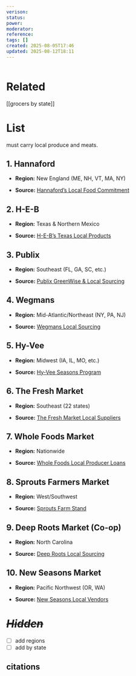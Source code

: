 ```yaml
---
verison: 
status: 
power: 
moderator: 
reference: 
tags: []
created: 2025-08-05T17:46
updated: 2025-08-12T18:11
---
```

```table-of-contents
```

# Related
[[grocers by state]]

# List
must carry local produce and meats.

## **1. Hannaford**

- **Region:** New England (ME, NH, VT, MA, NY)
    
- **Source:** [Hannaford’s Local Food Commitment](https://www.hannaford.com/about-us/local)
    

## **2. H-E-B**

- **Region:** Texas & Northern Mexico
    
- **Source:** [H-E-B’s Texas Local Products](https://www.heb.com/static-page/local-products)
    

## **3. Publix**

- **Region:** Southeast (FL, GA, SC, etc.)
    
- **Source:** [Publix GreenWise & Local Sourcing](https://corporate.publix.com/about-publix/sustainability/local-sourcing)
    

## **4. Wegmans**

- **Region:** Mid-Atlantic/Northeast (NY, PA, NJ)
    
- **Source:** [Wegmans Local Sourcing](https://www.wegmans.com/about-us/community/local-sourcing/)
    

## **5. Hy-Vee**

- **Region:** Midwest (IA, IL, MO, etc.)
    
- **Source:** [Hy-Vee Seasons Program](https://www.hy-vee.com/health/hy-vee-seasons/local-foods.aspx)
    

## **6. The Fresh Market**

- **Region:** Southeast (22 states)
    
- **Source:** [The Fresh Market Local Suppliers](https://www.thefreshmarket.com/our-difference/local-suppliers)
    

## **7. Whole Foods Market**

- **Region:** Nationwide
    
- **Source:** [Whole Foods Local Producer Loans](https://www.wholefoodsmarket.com/company-news/local-producer-loan-program)
    

## **8. Sprouts Farmers Market**

- **Region:** West/Southwest
    
- **Source:** [Sprouts Farm Stand](https://www.sprouts.com/farmstand/)
    

## **9. Deep Roots Market** (Co-op)

- **Region:** North Carolina
    
- **Source:** [Deep Roots Local Sourcing](https://www.deeprootsmarket.coop/local)
    

## **10. New Seasons Market**

- **Region:** Pacific Northwest (OR, WA)
    
- **Source:** [New Seasons Local Vendors](https://www.newseasonsmarket.com/our-vendors/)

# *~~Hidden~~*
- [ ] add regions
- [ ] add by state

## citations